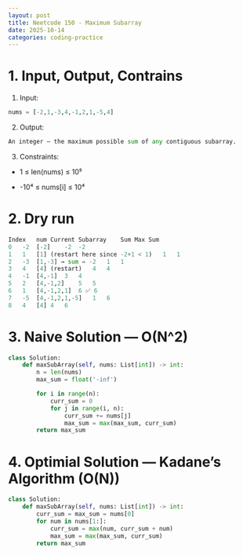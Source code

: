 ```yaml
---
layout: post
title: Neetcode 150 - Maximum Subarray
date: 2025-10-14
categories: coding-practice
---
```


# 1. Input, Output, Contrains

1. Input:

```python
nums = [-2,1,-3,4,-1,2,1,-5,4]
```

2. Output:

```python
An integer — the maximum possible sum of any contiguous subarray.
```

3. Constraints:

- 1 ≤ len(nums) ≤ 10⁵

- -10⁴ ≤ nums[i] ≤ 10⁴

# 2. Dry run

```python
Index	num	Current Subarray	Sum	Max Sum
0	-2	[-2]	-2	-2
1	1	[1] (restart here since -2+1 < 1)	1	1
2	-3	[1,-3] → sum = -2	1	1
3	4	[4] (restart)	4	4
4	-1	[4,-1]	3	4
5	2	[4,-1,2]	5	5
6	1	[4,-1,2,1]	6 ✅	6
7	-5	[4,-1,2,1,-5]	1	6
8	4	[4]	4	6
```

# 3. Naive Solution — O(N^2)

```python
class Solution:
    def maxSubArray(self, nums: List[int]) -> int:
        n = len(nums)
        max_sum = float('-inf')

        for i in range(n):
            curr_sum = 0
            for j in range(i, n):
                curr_sum += nums[j]
                max_sum = max(max_sum, curr_sum)
        return max_sum

```

# 4. Optimial Solution — Kadane’s Algorithm (O(N))

```python
class Solution:
    def maxSubArray(self, nums: List[int]) -> int:
        curr_sum = max_sum = nums[0]
        for num in nums[1:]:
            curr_sum = max(num, curr_sum + num)
            max_sum = max(max_sum, curr_sum)
        return max_sum

```